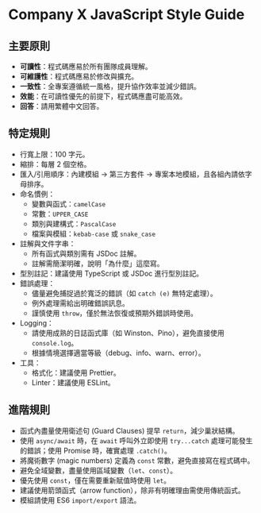 # Company X JavaScript Style Guide

## 主要原則

- **可讀性**：程式碼應易於所有團隊成員理解。
- **可維護性**：程式碼應易於修改與擴充。
- **一致性**：全專案遵循統一風格，提升協作效率並減少錯誤。
- **效能**：在可讀性優先的前提下，程式碼應盡可能高效。
- **回答**：請用繁體中文回答。

## 特定規則

- 行寬上限：100 字元。
- 縮排：每層 2 個空格。
- 匯入/引用順序：內建模組 → 第三方套件 → 專案本地模組，且各組內請依字母排序。
- 命名慣例：
    - 變數與函式：`camelCase`
    - 常數：`UPPER_CASE`
    - 類別與建構式：`PascalCase`
    - 檔案與模組：`kebab-case` 或 `snake_case`
- 註解與文件字串：
    - 所有函式與類別需有 JSDoc 註解。
    - 註解需簡潔明確，說明「為什麼」這麼寫。
- 型別註記：建議使用 TypeScript 或 JSDoc 進行型別註記。
- 錯誤處理：
    - 儘量避免捕捉過於寬泛的錯誤（如 `catch (e)` 無特定處理）。
    - 例外處理需給出明確錯誤訊息。
    - 謹慎使用 `throw`，僅於無法恢復或預期外錯誤時使用。
- Logging：
    - 請使用成熟的日誌函式庫（如 Winston、Pino），避免直接使用 `console.log`。
    - 根據情境選擇適當等級（debug、info、warn、error）。
- 工具：
    - 格式化：建議使用 Prettier。
    - Linter：建議使用 ESLint。

## 進階規則

- 函式內盡量使用衛述句 (Guard Clauses) 提早 `return`，減少巢狀結構。
- 使用 `async/await` 時，在 `await` 呼叫外立即使用 `try...catch` 處理可能發生的錯誤；使用 Promise 時，確實處理 `.catch()`。
- 將魔術數字 (magic numbers) 定義為 `const` 常數，避免直接寫在程式碼中。
- 避免全域變數，盡量使用區域變數（`let`、`const`）。
- 優先使用 `const`，僅在需要重新賦值時使用 `let`。
- 建議使用箭頭函式（arrow function），除非有明確理由需使用傳統函式。
- 模組請使用 ES6 `import/export` 語法。
